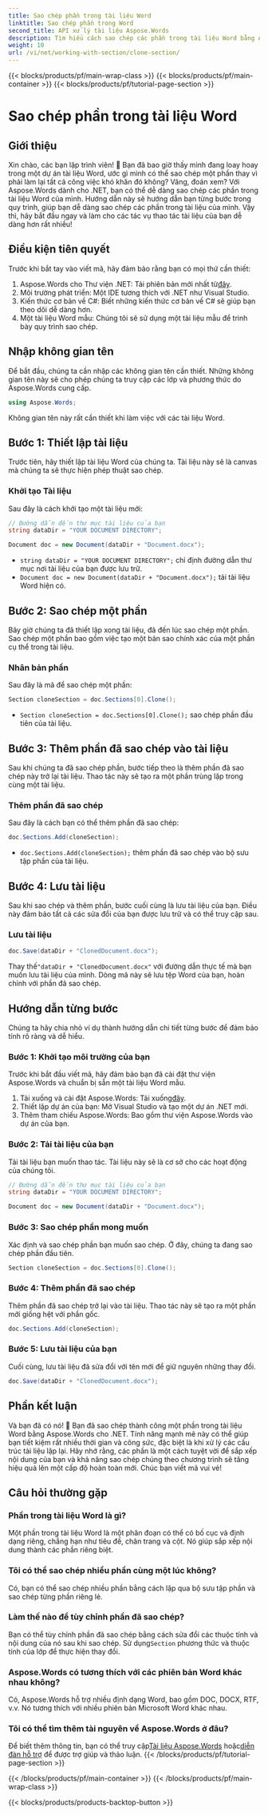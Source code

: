 ```yaml
---
title: Sao chép phần trong tài liệu Word
linktitle: Sao chép phần trong Word
second_title: API xử lý tài liệu Aspose.Words
description: Tìm hiểu cách sao chép các phần trong tài liệu Word bằng Aspose.Words cho .NET. Hướng dẫn này bao gồm hướng dẫn từng bước để thao tác tài liệu hiệu quả.
weight: 10
url: /vi/net/working-with-section/clone-section/
---
```


{{< blocks/products/pf/main-wrap-class >}}
{{< blocks/products/pf/main-container >}}
{{< blocks/products/pf/tutorial-page-section >}}

# Sao chép phần trong tài liệu Word


## Giới thiệu

Xin chào, các bạn lập trình viên! 🚀 Bạn đã bao giờ thấy mình đang loay hoay trong một dự án tài liệu Word, ước gì mình có thể sao chép một phần thay vì phải làm lại tất cả công việc khó khăn đó không? Vâng, đoán xem? Với Aspose.Words dành cho .NET, bạn có thể dễ dàng sao chép các phần trong tài liệu Word của mình. Hướng dẫn này sẽ hướng dẫn bạn từng bước trong quy trình, giúp bạn dễ dàng sao chép các phần trong tài liệu của mình. Vậy thì, hãy bắt đầu ngay và làm cho các tác vụ thao tác tài liệu của bạn dễ dàng hơn rất nhiều!

## Điều kiện tiên quyết

Trước khi bắt tay vào viết mã, hãy đảm bảo rằng bạn có mọi thứ cần thiết:

1.  Aspose.Words cho Thư viện .NET: Tải phiên bản mới nhất từ[đây](https://releases.aspose.com/words/net/).
2. Môi trường phát triển: Một IDE tương thích với .NET như Visual Studio.
3. Kiến thức cơ bản về C#: Biết những kiến thức cơ bản về C# sẽ giúp bạn theo dõi dễ dàng hơn.
4. Một tài liệu Word mẫu: Chúng tôi sẽ sử dụng một tài liệu mẫu để trình bày quy trình sao chép.

## Nhập không gian tên

Để bắt đầu, chúng ta cần nhập các không gian tên cần thiết. Những không gian tên này sẽ cho phép chúng ta truy cập các lớp và phương thức do Aspose.Words cung cấp.

```csharp
using Aspose.Words;
```

Không gian tên này rất cần thiết khi làm việc với các tài liệu Word.

## Bước 1: Thiết lập tài liệu

Trước tiên, hãy thiết lập tài liệu Word của chúng ta. Tài liệu này sẽ là canvas mà chúng ta sẽ thực hiện phép thuật sao chép.

### Khởi tạo Tài liệu

Sau đây là cách khởi tạo một tài liệu mới:

```csharp
// Đường dẫn đến thư mục tài liệu của bạn
string dataDir = "YOUR DOCUMENT DIRECTORY";

Document doc = new Document(dataDir + "Document.docx");
```

- `string dataDir = "YOUR DOCUMENT DIRECTORY";` chỉ định đường dẫn thư mục nơi tài liệu của bạn được lưu trữ.
- `Document doc = new Document(dataDir + "Document.docx");` tải tài liệu Word hiện có.

## Bước 2: Sao chép một phần

Bây giờ chúng ta đã thiết lập xong tài liệu, đã đến lúc sao chép một phần. Sao chép một phần bao gồm việc tạo một bản sao chính xác của một phần cụ thể trong tài liệu.

### Nhân bản phần

Sau đây là mã để sao chép một phần:

```csharp
Section cloneSection = doc.Sections[0].Clone();
```

- `Section cloneSection = doc.Sections[0].Clone();` sao chép phần đầu tiên của tài liệu.

## Bước 3: Thêm phần đã sao chép vào tài liệu

Sau khi chúng ta đã sao chép phần, bước tiếp theo là thêm phần đã sao chép này trở lại tài liệu. Thao tác này sẽ tạo ra một phần trùng lặp trong cùng một tài liệu.

### Thêm phần đã sao chép

Sau đây là cách bạn có thể thêm phần đã sao chép:

```csharp
doc.Sections.Add(cloneSection);
```

- `doc.Sections.Add(cloneSection);` thêm phần đã sao chép vào bộ sưu tập phần của tài liệu.

## Bước 4: Lưu tài liệu

Sau khi sao chép và thêm phần, bước cuối cùng là lưu tài liệu của bạn. Điều này đảm bảo tất cả các sửa đổi của bạn được lưu trữ và có thể truy cập sau.

### Lưu tài liệu

```csharp
doc.Save(dataDir + "ClonedDocument.docx");
```

 Thay thế`"dataDir + "ClonedDocument.docx"` với đường dẫn thực tế mà bạn muốn lưu tài liệu của mình. Dòng mã này sẽ lưu tệp Word của bạn, hoàn chỉnh với phần đã sao chép.

## Hướng dẫn từng bước

Chúng ta hãy chia nhỏ ví dụ thành hướng dẫn chi tiết từng bước để đảm bảo tính rõ ràng và dễ hiểu.

### Bước 1: Khởi tạo môi trường của bạn

Trước khi bắt đầu viết mã, hãy đảm bảo bạn đã cài đặt thư viện Aspose.Words và chuẩn bị sẵn một tài liệu Word mẫu.

1.  Tải xuống và cài đặt Aspose.Words: Tải xuống[đây](https://releases.aspose.com/words/net/).
2. Thiết lập dự án của bạn: Mở Visual Studio và tạo một dự án .NET mới.
3. Thêm tham chiếu Aspose.Words: Bao gồm thư viện Aspose.Words vào dự án của bạn.

### Bước 2: Tải tài liệu của bạn

Tải tài liệu bạn muốn thao tác. Tài liệu này sẽ là cơ sở cho các hoạt động của chúng tôi.

```csharp
// Đường dẫn đến thư mục tài liệu của bạn
string dataDir = "YOUR DOCUMENT DIRECTORY";

Document doc = new Document(dataDir + "Document.docx");
```

### Bước 3: Sao chép phần mong muốn

Xác định và sao chép phần bạn muốn sao chép. Ở đây, chúng ta đang sao chép phần đầu tiên.

```csharp
Section cloneSection = doc.Sections[0].Clone();
```

### Bước 4: Thêm phần đã sao chép

Thêm phần đã sao chép trở lại vào tài liệu. Thao tác này sẽ tạo ra một phần mới giống hệt với phần gốc.

```csharp
doc.Sections.Add(cloneSection);
```

### Bước 5: Lưu tài liệu của bạn

Cuối cùng, lưu tài liệu đã sửa đổi với tên mới để giữ nguyên những thay đổi.

```csharp
doc.Save(dataDir + "ClonedDocument.docx");
```

## Phần kết luận

Và bạn đã có nó! 🎉 Bạn đã sao chép thành công một phần trong tài liệu Word bằng Aspose.Words cho .NET. Tính năng mạnh mẽ này có thể giúp bạn tiết kiệm rất nhiều thời gian và công sức, đặc biệt là khi xử lý các cấu trúc tài liệu lặp lại. Hãy nhớ rằng, các phần là một cách tuyệt vời để sắp xếp nội dung của bạn và khả năng sao chép chúng theo chương trình sẽ tăng hiệu quả lên một cấp độ hoàn toàn mới. Chúc bạn viết mã vui vẻ!

## Câu hỏi thường gặp

### Phần trong tài liệu Word là gì?

Một phần trong tài liệu Word là một phân đoạn có thể có bố cục và định dạng riêng, chẳng hạn như tiêu đề, chân trang và cột. Nó giúp sắp xếp nội dung thành các phần riêng biệt.

### Tôi có thể sao chép nhiều phần cùng một lúc không?

Có, bạn có thể sao chép nhiều phần bằng cách lặp qua bộ sưu tập phần và sao chép từng phần riêng lẻ.

### Làm thế nào để tùy chỉnh phần đã sao chép?

 Bạn có thể tùy chỉnh phần đã sao chép bằng cách sửa đổi các thuộc tính và nội dung của nó sau khi sao chép. Sử dụng`Section` phương thức và thuộc tính của lớp để thực hiện thay đổi.

### Aspose.Words có tương thích với các phiên bản Word khác nhau không?

Có, Aspose.Words hỗ trợ nhiều định dạng Word, bao gồm DOC, DOCX, RTF, v.v. Nó tương thích với nhiều phiên bản Microsoft Word khác nhau.

### Tôi có thể tìm thêm tài nguyên về Aspose.Words ở đâu?

 Để biết thêm thông tin, bạn có thể truy cập[Tài liệu Aspose.Words](https://reference.aspose.com/words/net/) hoặc[diễn đàn hỗ trợ](https://forum.aspose.com/c/words/8) để được trợ giúp và thảo luận.
{{< /blocks/products/pf/tutorial-page-section >}}

{{< /blocks/products/pf/main-container >}}
{{< /blocks/products/pf/main-wrap-class >}}

{{< blocks/products/products-backtop-button >}}
